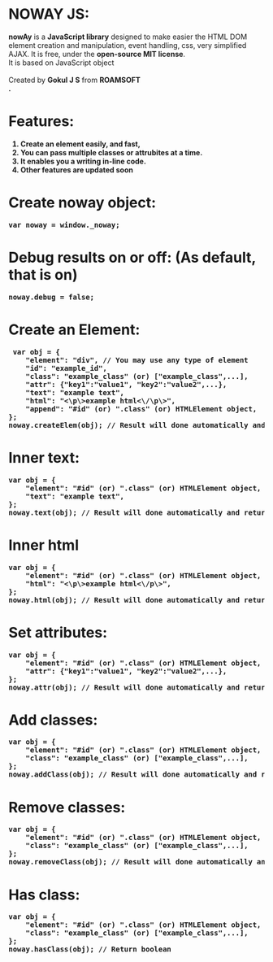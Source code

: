 # NOWAY JS:
<p><b>nowAy</b> is a <b>JavaScript library</b> designed to make easier the HTML DOM element creation and manipulation, event handling, css, very simplified AJAX.
It is free, under the <b>open-source MIT license</b>.<br>
It is based on JavaScript object<br><br>
Created by <b>Gokul J S</b> from <b>ROAMSOFT</br>.</p>

# Features:
1. Create an element easily, and fast,
2. You can pass multiple classes or attrubites at a time.
3. It enables you a writing in-line code.
4. Other features are updated soon

# Create noway object:
<pre>var noway = window._noway;</pre>

# Debug results on or off: (As default, that is on)
<pre>
noway.debug = false;
</pre>

# Create an Element:
<pre> var obj = {
    "element": "div", // You may use any type of element
    "id": "example_id",
    "class": "example_class" (or) ["example_class",...],
    "attr": {"key1":"value1", "key2":"value2",...},
    "text": "example text",
    "html": "<\p\>example html<\/\p\>",
    "append": "#id" (or) ".class" (or) HTMLElement object,
};
noway.createElem(obj); // Result will done automatically and returns the created HTMLElement object (or) errors</pre>

# Inner text:
<pre>
var obj = {
    "element": "#id" (or) ".class" (or) HTMLElement object,
    "text": "example text",
};
noway.text(obj); // Result will done automatically and returns the created HTMLElement object (or) errors</pre>

# Inner html
<pre>
var obj = {
    "element": "#id" (or) ".class" (or) HTMLElement object,
    "html": "<\p\>example html<\/p\>",
};
noway.html(obj); // Result will done automatically and returns the created HTMLElement object (or) errors</pre>

# Set attributes:
<pre>
var obj = {
    "element": "#id" (or) ".class" (or) HTMLElement object,
    "attr": {"key1":"value1", "key2":"value2",...},
};
noway.attr(obj); // Result will done automatically and returns the created HTMLElement object (or) errors</pre>

# Add classes:
<pre>
var obj = {
    "element": "#id" (or) ".class" (or) HTMLElement object,
    "class": "example_class" (or) ["example_class",...],
};
noway.addClass(obj); // Result will done automatically and returns the created HTMLElement object (or) errors</pre>

# Remove classes:
<pre>
var obj = {
    "element": "#id" (or) ".class" (or) HTMLElement object,
    "class": "example_class" (or) ["example_class",...],
};
noway.removeClass(obj); // Result will done automatically and returns the created HTMLElement object (or) errors</pre>

# Has class:
<pre>
var obj = {
    "element": "#id" (or) ".class" (or) HTMLElement object,
    "class": "example_class" (or) ["example_class",...],
};
noway.hasClass(obj); // Return boolean</pre>
